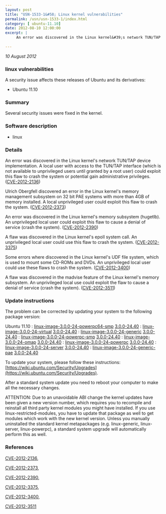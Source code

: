 ```yaml
---
layout: post
title: "USN-1533-1&#58; Linux kernel vulnerabilities"
permalink: /usn/usn-1533-1/index.html
category: [ ubuntu-11.10]
date: 2012-08-10 12:00:00
excerpt: |
     An error was discovered in the Linux kernel&#39;s network TUN/TAP device implementation. A local user with access to the TUN/TAP interface (which is not available to unprivileged users until granted by a root user) could exploit this flaw to crash the system or potential gain administrative privileges. ([CVE-2012-2136](http://people.ubuntu.com/~ubuntu-security/cve/CVE-2012-2136))
    
--- 
```

 
 

*10 August 2012*

### linux vulnerabilities

A security issue affects these releases of Ubuntu and its derivatives:

* Ubuntu 11.10

### Summary

Several security issues were fixed in the kernel. 

### Software description

* linux 

### Details

 An error was discovered in the Linux kernel&#39;s network TUN/TAP device implementation. A local user with access to the TUN/TAP interface (which is not available to unprivileged users until granted by a root user) could exploit this flaw to crash the system or potential gain administrative privileges. ([CVE-2012-2136](http://people.ubuntu.com/~ubuntu-security/cve/CVE-2012-2136))

Ulrich Obergfell discovered an error in the Linux kernel&#39;s memory management subsystem on 32 bit PAE systems with more than 4GB of memory installed. A local unprivileged user could exploit this flaw to crash the system. ([CVE-2012-2373](http://people.ubuntu.com/~ubuntu-security/cve/CVE-2012-2373))

An error was discovered in the Linux kernel&#39;s memory subsystem (hugetlb). An unprivileged local user could exploit this flaw to cause a denial of service (crash the system). ([CVE-2012-2390](http://people.ubuntu.com/~ubuntu-security/cve/CVE-2012-2390))

A flaw was discovered in the Linux kernel&#39;s epoll system call. An unprivileged local user could use this flaw to crash the system. ([CVE-2012-3375](http://people.ubuntu.com/~ubuntu-security/cve/CVE-2012-3375))

Some errors where discovered in the Linux kernel&#39;s UDF file system, which is used to mount some CD-ROMs and DVDs. An unprivileged local user could use these flaws to crash the system. ([CVE-2012-3400](http://people.ubuntu.com/~ubuntu-security/cve/CVE-2012-3400))

A flaw was discovered in the madvise feature of the Linux kernel&#39;s memory subsystem. An unprivileged local use could exploit the flaw to cause a denial of service (crash the system). ([CVE-2012-3511](http://people.ubuntu.com/~ubuntu-security/cve/CVE-2012-3511)) 

### Update instructions

The problem can be corrected by updating your system to the following package version:

Ubuntu 11.10
 : [linux-image-3.0.0-24-powerpc64-smp](https://launchpad.net/ubuntu/+source/linux) <span> [3.0.0-24.40](https://launchpad.net/ubuntu/+source/linux/3.0.0-24.40) </span> 
 : [linux-image-3.0.0-24-virtual](https://launchpad.net/ubuntu/+source/linux) <span> [3.0.0-24.40](https://launchpad.net/ubuntu/+source/linux/3.0.0-24.40) </span> 
 : [linux-image-3.0.0-24-generic](https://launchpad.net/ubuntu/+source/linux) <span> [3.0.0-24.40](https://launchpad.net/ubuntu/+source/linux/3.0.0-24.40) </span> 
 : [linux-image-3.0.0-24-powerpc-smp](https://launchpad.net/ubuntu/+source/linux) <span> [3.0.0-24.40](https://launchpad.net/ubuntu/+source/linux/3.0.0-24.40) </span> 
 : [linux-image-3.0.0-24-omap](https://launchpad.net/ubuntu/+source/linux) <span> [3.0.0-24.40](https://launchpad.net/ubuntu/+source/linux/3.0.0-24.40) </span> 
 : [linux-image-3.0.0-24-powerpc](https://launchpad.net/ubuntu/+source/linux) <span> [3.0.0-24.40](https://launchpad.net/ubuntu/+source/linux/3.0.0-24.40) </span> 
 : [linux-image-3.0.0-24-server](https://launchpad.net/ubuntu/+source/linux) <span> [3.0.0-24.40](https://launchpad.net/ubuntu/+source/linux/3.0.0-24.40) </span> 
 : [linux-image-3.0.0-24-generic-pae](https://launchpad.net/ubuntu/+source/linux) <span> [3.0.0-24.40](https://launchpad.net/ubuntu/+source/linux/3.0.0-24.40) </span> 

To update your system, please follow these instructions: [https://wiki.ubuntu.com/Security/Upgrades](https://wiki.ubuntu.com/Security/Upgrades).

After a standard system update you need to reboot your computer to make all the necessary changes.

ATTENTION: Due to an unavoidable ABI change the kernel updates have been given a new version number, which requires you to recompile and reinstall all third party kernel modules you might have installed. If you use linux-restricted-modules, you have to update that package as well to get modules which work with the new kernel version. Unless you manually uninstalled the standard kernel metapackages (e.g. linux-generic, linux-server, linux-powerpc), a standard system upgrade will automatically perform this as well. 

### References

 
 [CVE-2012-2136](http://people.ubuntu.com/~ubuntu-security/cve/CVE-2012-2136), 

 [CVE-2012-2373](http://people.ubuntu.com/~ubuntu-security/cve/CVE-2012-2373), 

 [CVE-2012-2390](http://people.ubuntu.com/~ubuntu-security/cve/CVE-2012-2390), 

 [CVE-2012-3375](http://people.ubuntu.com/~ubuntu-security/cve/CVE-2012-3375), 

 [CVE-2012-3400](http://people.ubuntu.com/~ubuntu-security/cve/CVE-2012-3400), 

 [CVE-2012-3511](http://people.ubuntu.com/~ubuntu-security/cve/CVE-2012-3511)
 

